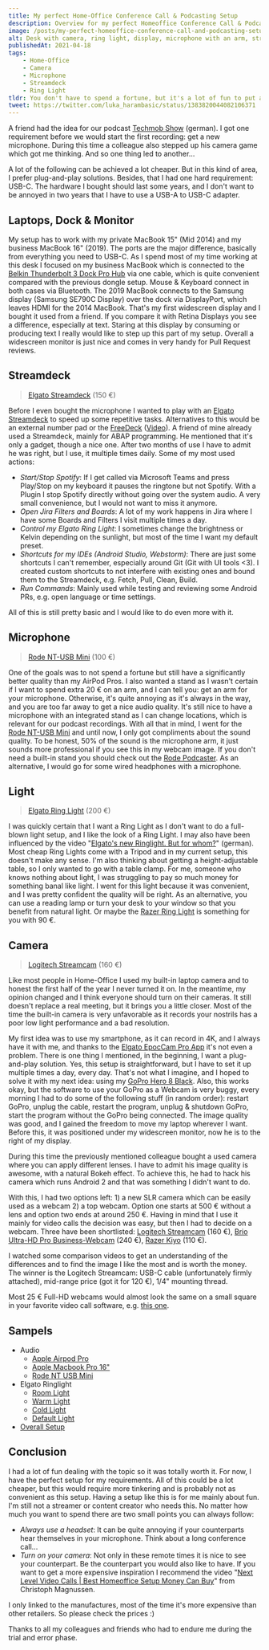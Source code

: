```yaml
---
title: My perfect Home-Office Conference Call & Podcasting Setup
description: Overview for my perfect Homeoffice Conference Call & Podcasting Setup.
image: /posts/my-perfect-homeoffice-conference-call-and-podcasting-setup/setup_overview.png
alt: Desk with camera, ring light, display, microphone with an arm, stream deck and MacBook.
publishedAt: 2021-04-18
tags: 
    - Home-Office 
    - Camera
    - Microphone
    - Streamdeck
    - Ring Light
tldr: You don't have to spend a fortune, but it's a lot of fun to put a little money in your hand.
tweet: https://twitter.com/luka_harambasic/status/1383820044082106371
---
```


A friend had the idea for our podcast [Techmob Show](https://techmob.show) (german). I got one requirement before we would start the first recording: get a new microphone. During this time a colleague also stepped up his camera game which got me thinking. And so one thing led to another... 

A lot of the following can be achieved a lot cheaper. But in this kind of area, I prefer plug-and-play solutions. Besides, that I had one hard requirement: USB-C. The hardware I bought should last some years, and I don't want to be annoyed in two years that I have to use a USB-A to USB-C adapter.

## Laptops, Dock & Monitor

My setup has to work with my private MacBook 15" (Mid 2014) and my business MacBook 16" (2019). The ports are the major difference, basically from everything you need to USB-C. As I spend most of my time working at this desk I focused on my business MacBook which is connected to the [Belkin Thunderbolt 3 Dock Pro Hub](https://www.belkin.com/us/p/P-F4U097/) via one cable, which is quite convenient compared with the previous dongle setup. Mouse & Keyboard connect in both cases via Bluetooth. The 2019 MacBook connects to the Samsung display (Samsung SE790C Display) over the dock via DisplayPort, which leaves HDMI for the 2014 MacBook. That's my first widescreen display and I bought it used from a friend. If you compare it with Retina Displays you see a difference, especially at text. Staring at this display by consuming or producing text I really would like to step up this part of my setup. Overall a widescreen monitor is just nice and comes in very handy for Pull Request reviews.

## Streamdeck

> [Elgato Streamdeck](https://www.elgato.com/en/stream-deck) (150 €)

Before I even bought the microphone I wanted to play with an [Elgato Streamdeck](https://www.elgato.com/en/stream-deck) to speed up some repetitive tasks. Alternatives to this would be an external number pad or the [FreeDeck](https://github.com/FreeYourStream/freedeck-ino) ([Video](https://www.youtube.com/watch?v=-3Zw8hbpVq4)). 
A friend of mine already used a Streamdeck, mainly for ABAP programming. He mentioned that it's only a gadget, though a nice one.
After two months of use I have to admit he was right, but I use, it multiple times daily. Some of my most used actions:

- _Start/Stop Spotify_: If I get called via Microsoft Teams and press Play/Stop on my keyboard it pauses the ringtone but not Spotify. With a Plugin I stop Spotify directly without going over the system audio. A very small convenience, but I would not want to miss it anymore.
- _Open Jira Filters and Boards_: A lot of my work happens in Jira where I have some Boards and Filters I visit multiple times a day.
- _Control my Elgato Ring Light_: I sometimes change the brightness or Kelvin depending on the sunlight, but most of the time I want my default preset.
- _Shortcuts for my IDEs (Android Studio, Webstorm)_: There are just some shortcuts I can't remember, especially around Git (Git with UI tools <3). I created custom shortcuts to not interfere with existing ones and bound them to the Streamdeck, e.g. Fetch, Pull, Clean, Build.
- _Run Commands_: Mainly used while testing and reviewing some Android PRs, e.g. open language or time settings.

All of this is still pretty basic and I would like to do even more with it.

## Microphone

> [Rode NT-USB Mini](https://en.rode.com/microphones/nt-usb_mini) (100 €)

One of the goals was to not spend a fortune but still have a significantly better quality than my AirPod Pros. I also wanted a stand as I wasn't certain if I want to spend extra 20 € on an arm, and I can tell you: get an arm for your microphone. Otherwise, it's quite annoying as it's always in the way, and you are too far away to get a nice audio quality. It's still nice to have a microphone with an integrated stand as I can change locations, which is relevant for our podcast recordings. With all that in mind, I went for the [Rode NT-USB Mini](https://en.rode.com/microphones/nt-usb_mini) and until now, I only got compliments about the sound quality. To be honest, 50% of the sound is the microphone arm, it just sounds more professional if you see this in my webcam image. If you don't need a built-in stand you should check out the [Rode Podcaster](https://en.rode.com/microphones/podcaster). As an alternative, I would go for some wired headphones with a microphone.

## Light

> [Elgato Ring Light](https://www.elgato.com/en/ring-light) (200 €)

I was quickly certain that I want a Ring Light as I don't want to do a full-blown light setup, and I like the look of a Ring Light. I may also have been influenced by the video "[Elgato's new Ringlight. But for whom?](https://www.youtube.com/watch?v=cmWhMVjlpB8)" (german). Most cheap Ring Lights come with a Tripod and in my current setup, this doesn't make any sense. I'm also thinking about getting a height-adjustable table, so I only wanted to go with a table clamp. For me, someone who knows nothing about light, I was struggling to pay so much money for something banal like light. I went for this light because it was convenient, and I was pretty confident the quality will be right. As an alternative, you can use a reading lamp or turn your desk to your window so that you benefit from natural light. Or maybe the [Razer Ring Light](https://www.razer.com/gb-en/streaming-accessories/razer-ring-light/RZ19-03660100-R3M1) is something for you with 90 €.

## Camera

> [Logitech Streamcam](https://www.logitech.com/de-de/products/webcams/streamcam.960-001281.html) (160 €)

Like most people in Home-Office I used my built-in laptop camera and to honest the first half of the year I never turned it on. In the meantime, my opinion changed and I think everyone should turn on their cameras. It still doesn't replace a real meeting, but it brings you a little closer. Most of the time the built-in camera is very unfavorable as it records your nostrils has a poor low light performance and a bad resolution.

My first idea was to use my smartphone, as it can record in 4K, and I always have it with me, and thanks to the [Elgato EpocCam Pro App](https://www.elgato.com/en/epoccam) it's not even a problem. There is one thing I mentioned, in the beginning, I want a plug-and-play solution. Yes, this setup is straightforward, but I have to set it up multiple times a day, every day. That's not what I imagine, and I hoped to solve it with my next idea: using my [GoPro Hero 8 Black](https://gopro.com/en/us/shop/cameras/hero8-black/CHDHX-801-master.html). Also, this works okay, but the software to use your GoPro as a Webcam is very buggy, every morning I had to do some of the following stuff (in random order): restart GoPro, unplug the cable, restart the program, unplug & shutdown GoPro, start the program without the GoPro being connected. The image quality was good, and I gained the freedom to move my laptop wherever I want. Before this, it was positioned under my widescreen monitor, now he is to the right of my display.

During this time the previously mentioned colleague bought a used camera where you can apply different lenses. I have to admit his image quality is awesome, with a natural Bokeh effect. To achieve this, he had to hack his camera which runs Android 2 and that was something I didn't want to do.

With this, I had two options left: 1) a new SLR camera which can be easily used as a webcam 2) a top webcam. Option one starts at 500 € without a lens and option two ends at around 250 €. Having in mind that I use it mainly for video calls the decision was easy, but then I had to decide on a webcam. Three have been shortlisted: [Logitech Streamcam](https://www.logitech.com/de-de/products/webcams/streamcam.960-001281.html) (160 €), [Brio Ultra-HD Pro Business-Webcam](https://www.logitech.com/en-gb/products/webcams/brio-4k-hdr-webcam.960-001106.html) (240  €), [Razer Kiyo](https://www.razer.com/gb-en/streaming-cameras/razer-kiyo/RZ19-02320100-R3U1) (110 €).

I watched some comparison videos to get an understanding of the differences and to find the image I like the most and is worth the money. The winner is the Logitech Streamcam: USB-C cable (unfortunately firmly attached), mid-range price (got it for 120 €), 1/4" mounting thread.

Most 25 € Full-HD webcams would almost look the same on a small square in your favorite video call software, e.g. [this one](https://www.aukey.com/products/fhd-webcam-1080p-live-streaming-camera-with-stereo-microphone).

## Sampels

* Audio
  * [Apple Airpod Pro](https://drive.google.com/file/d/1jPfFNk7pl9RGhFwLPKQDO-qPcwzv1duZ/view?usp=sharing)
  * [Apple Macbook Pro 16"](https://drive.google.com/file/d/1F_qAQfunPNawBvkAo05kAmx9L-KjkRF6/view?usp=sharing)
  * [Rode NT USB Mini](https://drive.google.com/file/d/1huQ1thtXkuRGjaaytHFkYUU_l8ebZZaR/view?usp=sharing)
* Elgato Ringlight
  * [Room Light](https://youtu.be/sezazYiPF1U)
  * [Warm Light](https://youtu.be/RmJOWQRzV0g)
  * [Cold Light](https://youtu.be/-EFDw52akpk)
  * [Default Light](https://youtu.be/FjO4sqxct2o)
* [Overall Setup](https://youtu.be/v9BVyhclOtk)

## Conclusion

I had a lot of fun dealing with the topic so it was totally worth it. For now, I have the perfect setup for my requirements. All of this could be a lot cheaper, but this would require more tinkering and is probably not as convenient as this setup. Having a setup like this is for me mainly about fun. I'm still not a streamer or content creator who needs this. No matter how much you want to spend there are two small points you can always follow:
- _Always use a headset_: It can be quite annoying if your counterparts hear themselves in your microphone. Think about a long conference call...
- _Turn on your camera_: Not only in these remote times it is nice to see your counterpart. Be the counterpart you would also like to have.
If you want to get a more expensive inspiration I recommend the video "[Next Level Video Calls | Best Homeoffice Setup Money Can Buy](https://www.youtube.com/watch?v=rnZ-FHfrpAM)" from Christoph Magnussen.

<base-callout>I only linked to the manufactures, most of the time it's more expensive than other retailers. So please check the prices :)</base-callout>

<base-thanks>Thanks to all my colleagues and friends who had to endure me during the trial and error phase.</base-thanks>

